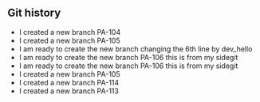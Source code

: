 ## Git history


- I created a new branch PA-104
- I created a new branch PA-105
- I am ready to create the new branch changing the 6th line by dev_hello
- I am ready to create the new branch PA-106 this is from my sidegit
- I am ready to create the new branch PA-106 this is from my sidegit
- I created a new branch PA-105
- I created a new branch PA-114
- I created a new branch PA-113

